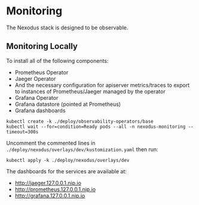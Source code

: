 # Monitoring

The Nexodus stack is designed to be observable.

## Monitoring Locally

To install all of the following components:

- Prometheus Operator
- Jaeger Operator
- And the necessary configuration for apiserver metrics/traces to export to instances of Prometheus/Jaeger managed by the operator
- Grafana Operator
- Grafana datastore (pointed at Prometheus)
- Grafana dashboards

```console
kubectl create -k ./deploy/observability-operators/base
kubectl wait --for=condition=Ready pods --all -n nexodus-monitoring --timeout=300s
```

Uncomment the commented lines in `./deploy/nexodus/overlays/dev/kustomization.yaml` then run:

```console
kubectl apply -k ./deploy/nexodus/overlays/dev
```

The dashboards for the services are available at:

- <http://jaeger.127.0.0.1.nip.io>
- <http://prometheus.127.0.0.1.nip.io>
- <http://grafana.127.0.0.1.nip.io>
